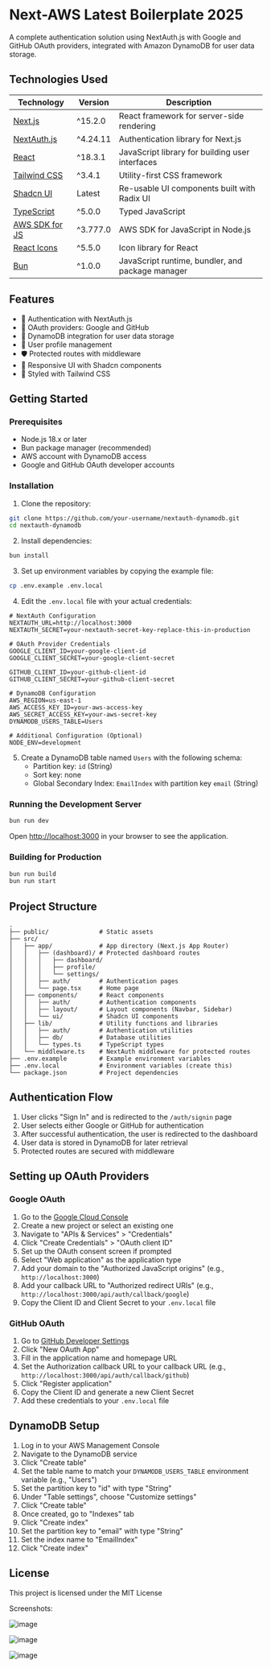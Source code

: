# Next-AWS Latest Boilerplate 2025

A complete authentication solution using NextAuth.js with Google and GitHub OAuth providers, integrated with Amazon DynamoDB for user data storage.

## Technologies Used

| Technology                | Version       | Description                                     |
|---------------------------|---------------|-------------------------------------------------|
| [Next.js](https://nextjs.org/) | ^15.2.0 | React framework for server-side rendering       |
| [NextAuth.js](https://next-auth.js.org/) | ^4.24.11 | Authentication library for Next.js         |
| [React](https://reactjs.org/) | ^18.3.1 | JavaScript library for building user interfaces |
| [Tailwind CSS](https://tailwindcss.com/) | ^3.4.1 | Utility-first CSS framework                |
| [Shadcn UI](https://ui.shadcn.com/) | Latest | Re-usable UI components built with Radix UI     |
| [TypeScript](https://www.typescriptlang.org/) | ^5.0.0 | Typed JavaScript                            |
| [AWS SDK for JS](https://aws.amazon.com/sdk-for-javascript/) | ^3.777.0 | AWS SDK for JavaScript in Node.js           |
| [React Icons](https://react-icons.github.io/react-icons/) | ^5.5.0 | Icon library for React                      |
| [Bun](https://bun.sh/) | ^1.0.0 | JavaScript runtime, bundler, and package manager |

## Features

- 🔐 Authentication with NextAuth.js
- 🔑 OAuth providers: Google and GitHub
- 💾 DynamoDB integration for user data storage
- 👤 User profile management
- 🛡️ Protected routes with middleware
- 📱 Responsive UI with Shadcn components
- 🎨 Styled with Tailwind CSS

## Getting Started

### Prerequisites

- Node.js 18.x or later
- Bun package manager (recommended)
- AWS account with DynamoDB access
- Google and GitHub OAuth developer accounts

### Installation

1. Clone the repository:

```bash
git clone https://github.com/your-username/nextauth-dynamodb.git
cd nextauth-dynamodb
```

2. Install dependencies:

```bash
bun install
```

3. Set up environment variables by copying the example file:

```bash
cp .env.example .env.local
```

4. Edit the `.env.local` file with your actual credentials:

```env
# NextAuth Configuration
NEXTAUTH_URL=http://localhost:3000
NEXTAUTH_SECRET=your-nextauth-secret-key-replace-this-in-production

# OAuth Provider Credentials
GOOGLE_CLIENT_ID=your-google-client-id
GOOGLE_CLIENT_SECRET=your-google-client-secret

GITHUB_CLIENT_ID=your-github-client-id
GITHUB_CLIENT_SECRET=your-github-client-secret

# DynamoDB Configuration
AWS_REGION=us-east-1
AWS_ACCESS_KEY_ID=your-aws-access-key
AWS_SECRET_ACCESS_KEY=your-aws-secret-key
DYNAMODB_USERS_TABLE=Users

# Additional Configuration (Optional)
NODE_ENV=development
```

5. Create a DynamoDB table named `Users` with the following schema:
   - Partition key: `id` (String)
   - Sort key: none
   - Global Secondary Index: `EmailIndex` with partition key `email` (String)

### Running the Development Server

```bash
bun run dev
```

Open [http://localhost:3000](http://localhost:3000) in your browser to see the application.

### Building for Production

```bash
bun run build
bun run start
```

## Project Structure

```
.
├── public/              # Static assets
├── src/
│   ├── app/             # App directory (Next.js App Router)
│   │   ├── (dashboard)/ # Protected dashboard routes
│   │   │   ├── dashboard/
│   │   │   ├── profile/
│   │   │   └── settings/
│   │   ├── auth/        # Authentication pages
│   │   └── page.tsx     # Home page
│   ├── components/      # React components
│   │   ├── auth/        # Authentication components
│   │   ├── layout/      # Layout components (Navbar, Sidebar)
│   │   └── ui/          # Shadcn UI components
│   ├── lib/             # Utility functions and libraries
│   │   ├── auth/        # Authentication utilities
│   │   ├── db/          # Database utilities
│   │   └── types.ts     # TypeScript types
│   └── middleware.ts    # NextAuth middleware for protected routes
├── .env.example         # Example environment variables
├── .env.local           # Environment variables (create this)
└── package.json         # Project dependencies
```

## Authentication Flow

1. User clicks "Sign In" and is redirected to the `/auth/signin` page
2. User selects either Google or GitHub for authentication
3. After successful authentication, the user is redirected to the dashboard
4. User data is stored in DynamoDB for later retrieval
5. Protected routes are secured with middleware

## Setting up OAuth Providers

### Google OAuth

1. Go to the [Google Cloud Console](https://console.cloud.google.com/)
2. Create a new project or select an existing one
3. Navigate to "APIs & Services" > "Credentials"
4. Click "Create Credentials" > "OAuth client ID"
5. Set up the OAuth consent screen if prompted
6. Select "Web application" as the application type
7. Add your domain to the "Authorized JavaScript origins" (e.g., `http://localhost:3000`)
8. Add your callback URL to "Authorized redirect URIs" (e.g., `http://localhost:3000/api/auth/callback/google`)
9. Copy the Client ID and Client Secret to your `.env.local` file

### GitHub OAuth

1. Go to [GitHub Developer Settings](https://github.com/settings/developers)
2. Click "New OAuth App"
3. Fill in the application name and homepage URL
4. Set the Authorization callback URL to your callback URL (e.g., `http://localhost:3000/api/auth/callback/github`)
5. Click "Register application"
6. Copy the Client ID and generate a new Client Secret
7. Add these credentials to your `.env.local` file

## DynamoDB Setup

1. Log in to your AWS Management Console
2. Navigate to the DynamoDB service
3. Click "Create table"
4. Set the table name to match your `DYNAMODB_USERS_TABLE` environment variable (e.g., "Users")
5. Set the partition key to "id" with type "String"
6. Under "Table settings", choose "Customize settings"
7. Click "Create table"
8. Once created, go to "Indexes" tab
9. Click "Create index"
10. Set the partition key to "email" with type "String"
11. Set the index name to "EmailIndex"
12. Click "Create index"

## License

This project is licensed under the MIT License

Screenshots:

![image](https://github.com/user-attachments/assets/dd18e356-2f60-4d06-aae5-efa894a2c76e)

![image](https://github.com/user-attachments/assets/fbed40e4-6b70-4828-8de0-b17c389946e1)

![image](https://github.com/user-attachments/assets/d0b69897-a08f-4bed-af54-7c63b34ad6a2)



